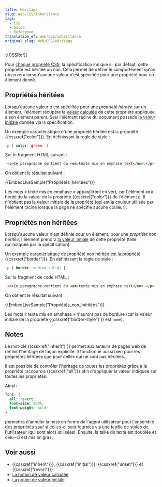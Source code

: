 ```yaml
---
title: Héritage
slug: Web/CSS/inheritance
tags:
  - CSS
  - Guide
  - Reference
translation_of: Web/CSS/inheritance
original_slug: Web/CSS/Héritage
---
```


{{CSSRef}}

Pour [chaque propriété CSS](fr/R%c3%a9f%c3%a9rence_CSS), la spécification indique si, par défaut, cette propriété est héritée ou non. Cela permet de définir le comportement qu'on observera lorsqu'aucune valeur n'est spécifiée pour une propriété pour un élément donné.

## Propriétés héritées

Lorsqu'aucune valeur n'est spécifiée pour une _propriété héritée_ sur un élément, l'élément récupère la [valeur calculée](/fr/docs/Web/CSS/Valeur_calculée) de cette propriété appliquée à son élément parent. Seul l'élément racine du document possède [la valeur initiale](/fr/docs/Web/CSS/Valeur_initiale) donnée via la spécification.

Un exemple caractéristique d'une propriété héritée est la propriété {{cssxref("color")}}. En définissant la règle de style&nbsp;:

```css
 p { color: green; }
```

Sur le fragment HTML suivant&nbsp;:

```html
 <p>Ce paragraphe contient du <em>texte mis en emphase text</em>.</p>
```

On obtient le résultat suivant :

{{EmbedLiveSample("Propriétés_héritées")}}

Les mots «&nbsp;texte mis en emphase&nbsp;» apparaîtront en vert, car l'élément `em` a hérité de la valeur de la propriété {{cssxref("color")}} de l'élément `p`. Il n'obtient pas la valeur initiale de la propriété (qui est la couleur utilisée par l'élément racine lorsque la page ne spécifie aucune couleur).

## Propriétés non héritées

Lorsqu'aucune valeur n'est définie pour un élément, pour une _propriété non héritée_, l'élément prendra [la valeur initiale](/fr/docs/Web/CSS/Valeur_initiale) de cette propriété (telle qu'indiquée par la spécification).

Un exemple caractéristique de propriété non héritée est la propriété {{cssxref("border")}}. En définissant la règle de style&nbsp;:

```css
 p { border: medium solid; }
```

Sur le fragment de code HTML :

```html
 <p>Ce paragraphe contient du <em>texte mis en emphase text</em>.</p>
```

On obtient le résultat suivant :

{{EmbedLiveSample("Propriétés_non_héritées")}}

Les mots «&nbsp;texte mis en emphase&nbsp;» n'auront pas de bordure (car la valeur initiale de la propriété {{cssxref("border-style") }} est `none`).

## Notes

Le mot-clé {{cssxref("inherit") }} permet aux auteurs de pages web de définir l'héritage de façon explicite. Il fonctionne aussi bien pour les propriétés héritées que pour celles qui ne sont pas héritées.

Il est possible de contrôler l'héritage de toutes les propriétés grâce à la propriété raccourcie {{cssxref("all")}} afin d'appliquer la valeur indiquée sur toutes les propriétés.

Ainsi :

```css
font: {
  all: revert;
  font-size: 200%;
  font-weight: bold;
}
```

permettra d'annuler la mise en forme de l'agent utilisateur pour l'ensemble des propriétés sauf si celles-ci sont fournies via une feuille de styles de l'utilisateur (qui sont alors utilisées). Ensuite, la taille du texte est doublée et celui-ci est mis en gras.

## Voir aussi

- {{cssxref("inherit")}}, {{cssxref("initial")}}, {{cssxref("unset")}} et {{cssxref("revert")}}
- [La notion de valeur calculée](/fr/docs/Web/CSS/Valeur_calculée)
- [La notion de valeur initiale](/fr/docs/Web/CSS/Valeur_initiale)
